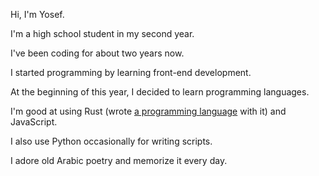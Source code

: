 Hi, I'm Yosef.

I'm a high school student in my second year.

I've been coding for about two years now.

I started programming by learning front-end development.

At the beginning of this year, I decided to learn programming languages.

I'm good at using Rust (wrote [a programming language](https://github.com/yosefbeder/qatam) with it) and JavaScript.

I also use Python occasionally for writing scripts.

I adore old Arabic poetry and memorize it every day.
